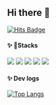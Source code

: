 ## Hi there 👋

<!--
**jeongmin1016/jeongmin1016** is a ✨ _special_ ✨ repository because its `README.md` (this file) appears on your GitHub profile.

Here are some ideas to get you started:

- 🔭 I’m currently working on ...
- 🌱 I’m currently learning ...
- 👯 I’m looking to collaborate on ...
- 🤔 I’m looking for help with ...
- 💬 Ask me about ...
- 📫 How to reach me: ...
- 😄 Pronouns: ...
- ⚡ Fun fact: ...
-->
[![Hits Badge](https://hits.seeyoufarm.com/api/count/incr/badge.svg?url=https%3A%2F%2Fgithub.com%2Fjeongmin1016&count_bg=%23F7CAC9&title_bg=%2392A8D1&icon=swift.svg&icon_color=%23F7CAC9&title=hits&edge_flat=false)](https://hits.seeyoufarm.com)


#### ✨ Stacks
<img src="https://img.shields.io/badge/Python-3777AB?style=flat&logo=Python&logoColor=white"/> <img src="https://img.shields.io/badge/PyTorch-EE3C2C?style=flat&logo=PyTorch&logoColor=white"/>
<img src="https://img.shields.io/badge/OpenAI-412992?style=flat&logo=OpenAI&logoColor=white"/> <img src="https://img.shields.io/badge/Jupyter-F37625?style=flat&logo=Jupyter&logoColor=white"/>
<img src="https://img.shields.io/badge/Google Colab-F8AB00?style=flat&logo=Google Colab&logoColor=white"/> 

#### ✨ Dev logs
[![Top Langs](https://github-readme-stats.vercel.app/api/top-langs/?username=jeongminia&layout=compact&custom_title=My&nbsp;Language&nbsp;⌨️&bg_color=30,f7cac9,92a8d1&title_color=fff&text_color=fff)](https://github.com/anuraghazra/github-readme-stats)




